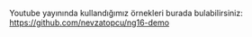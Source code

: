 Youtube yayınında kullandığımız örnekleri burada bulabilirsiniz: https://github.com/nevzatopcu/ng16-demo
